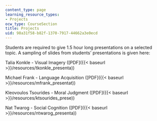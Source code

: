 ```yaml
---
content_type: page
learning_resource_types:
- Projects
ocw_type: CourseSection
title: Projects
uid: 98a31f58-b82f-1370-7917-44662a3e0ecd
---
```


Students are required to give 1.5 hour long presentations on a selected topic. A sampling of slides from students' presentations is given here:

Talia Konkle - Visual Imagery ([PDF]({{< baseurl >}}/resources/tkonkle_presenta))

Michael Frank - Language Acquisition ([PDF]({{< baseurl >}}/resources/mfrank_presentat))

Kleovoulos Tsourides - Moral Judgment ([PDF]({{< baseurl >}}/resources/ktsourides_prese))

Nat Twarog - Social Cognition ([PDF]({{< baseurl >}}/resources/ntwarog_presenta))